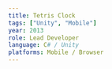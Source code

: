 ```yaml
---
title: Tetris Clock
tags: ["Unity", "Mobile"]
year: 2013
role: Lead Developer
language: C# / Unity
platforms: Mobile / Browser
---
```

